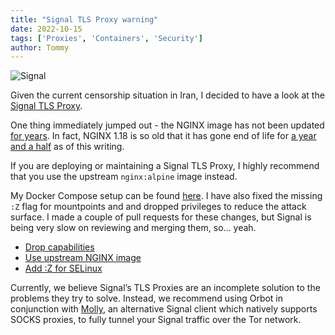 ```yaml
---
title: "Signal TLS Proxy warning"
date: 2022-10-15
tags: ['Proxies', 'Containers', 'Security']
author: Tommy
---
```


![Signal](/images/plz-merge.jpg)

Given the current censorship situation in Iran, I decided to have a look at the [Signal TLS Proxy](https://github.com/signalapp/Signal-TLS-Proxy).

One thing immediately jumped out - the NGINX image has not been updated [for years](https://github.com/signalapp/Signal-TLS-Proxy/blob/ac94d6b869f942ec05d7ef76840287a1d1f487f9/nginx-relay/Dockerfile#L9). In fact, NGINX 1.18 is so old that it has gone end of life for [a year and a half](https://endoflife.date/nginx) as of this writing.

If you are deploying or maintaining a Signal TLS Proxy, I highly recommend that you use the upstream `nginx:alpine` image instead.

My Docker Compose setup can be found [here](https://github.com/ArcticFoxes-net/Signal-TLS-Proxy). I have also fixed the missing `:Z` flag for mountpoints and and dropped privileges to reduce the attack surface. I made a couple of pull requests for these changes, but Signal is being very slow on reviewing and merging them, so... yeah.

- [Drop capabilities](https://github.com/signalapp/Signal-TLS-Proxy/pull/24)
- [Use upstream NGINX image](https://github.com/signalapp/Signal-TLS-Proxy/pull/23)
- [Add :Z for SELinux](https://github.com/signalapp/Signal-TLS-Proxy/pull/22)

Currently, we believe Signal’s TLS Proxies are an incomplete solution to the problems they try to solve. Instead, we recommend using Orbot in conjunction with [Molly](https://molly.im), an alternative Signal client which natively supports SOCKS proxies, to fully tunnel your Signal traffic over the Tor network.
